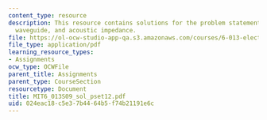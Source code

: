 ```yaml
---
content_type: resource
description: This resource contains solutions for the problem statements related to
  waveguide, and acoustic impedance.
file: https://ol-ocw-studio-app-qa.s3.amazonaws.com/courses/6-013-electromagnetics-and-applications-spring-2009/024eac18c5e37b4464b5f74b21191e6c_MIT6_013S09_sol_pset12.pdf
file_type: application/pdf
learning_resource_types:
- Assignments
ocw_type: OCWFile
parent_title: Assignments
parent_type: CourseSection
resourcetype: Document
title: MIT6_013S09_sol_pset12.pdf
uid: 024eac18-c5e3-7b44-64b5-f74b21191e6c
---
```


